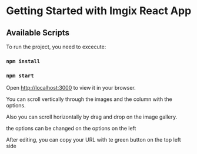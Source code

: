 # Getting Started with Imgix React App

## Available Scripts

To run the project, you need to excecute:

### `npm install`

### `npm start`

Open [http://localhost:3000](http://localhost:3000) to view it in your browser.

You can scroll vertically through the images and the column with the options.

Also you can scroll horizontally by drag and drop on the image gallery.

the options can be changed on the options on the left

After editing, you can copy your URL with te green button on the top left side
